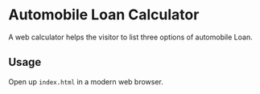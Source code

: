 # Automobile Loan Calculator
A web calculator helps the visitor to list three options of automobile Loan.
## Usage
Open up `index.html` in a modern web browser.
